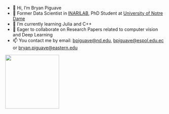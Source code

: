 - 👋 Hi, I’m Bryan Piguave
- 👀 Former Data Scientist in [INARILAB](https://www.linkedin.com/company/inari-ai-lab/), PhD Student at [University of Notre Dame](https://www.nd.edu/)
- 🌱 I’m currently learning Julia and C++
- 💞️ Eager to collaborate on Research Papers related to computer vision and Deep Learning
- 📫 You contact me by email: bpiguave@nd.edu, bpiguave@espol.edu.ec or bryan.piguave@eastern.edu

<!---
bryanpiguave/bryanpiguave is a ✨ special ✨ repository because its `README.md` (this file) appears on your GitHub profile.
You can click the Preview link to take a look at your changes.
--->
<img align="center" height="170" src="https://github-readme-stats-sigma-five.vercel.app/api/top-langs/?username=bryanpiguave&layout=compact&langs_count=8&hide=html&theme=dark"/>
